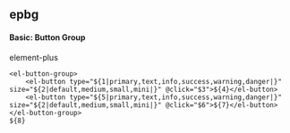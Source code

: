 ## epbg
#### Basic: Button Group
element-plus <el-button-group>
```
<el-button-group>
	<el-button type="${1|primary,text,info,success,warning,danger|}" size="${2|default,medium,small,mini|}" @click="$3">${4}</el-button>
	<el-button type="${5|primary,text,info,success,warning,danger|}" size="${2|default,medium,small,mini|}" @click="$6">${7}</el-button>
</el-button-group>
${8}
```